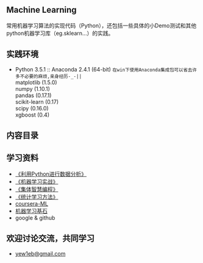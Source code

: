## Machine Learning
常用机器学习算法的实现代码（Python），还包括一些具体的小Demo测试和其他python机器学习库（eg.sklearn...）的实践。
## 实践环境
+ Python 3.5.1 :: Anaconda 2.4.1 (64-bit) `在win下使用Anaconda集成包可以省去许多不必要的麻烦,亲身经历-_-||`   
    matplotlib (1.5.0)  
    numpy (1.10.1)  
    pandas (0.17.1)  
    scikit-learn (0.17)  
    scipy (0.16.0)  
    xgboost (0.4)  

## 内容目录

## 学习资料
+ [《利用Python进行数据分析》](http://book.douban.com/subject/25779298/)
+ [《机器学习实战》](http://book.douban.com/subject/24703171/)
+ [《集体智慧编程》](http://book.douban.com/subject/3288908/)
+ [《统计学习方法》](http://book.douban.com/subject/10590856/)
+ [coursera-ML](https://www.coursera.org/learn/machine-learning)
+ [机器学习基石](https://www.coursera.org/course/ntumlone)
+ google & github

## 欢迎讨论交流，共同学习
+ yew1eb@gmail.com
